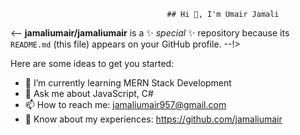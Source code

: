                                        ## Hi 👋, I'm Umair Jamali


<-- **jamaliumair/jamaliumair** is a ✨ _special_ ✨ repository because its `README.md` (this file) appears on your GitHub profile. --!>

Here are some ideas to get you started:

- 🌱 I’m currently learning MERN Stack Development
- 💬 Ask me about JavaScript, C#
- 📫 How to reach me: jamaliumair957@gmail.com
- 📄 Know about my experiences: https://github.com/jamaliumair
